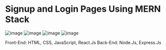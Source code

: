 # Signup and Login Pages Using MERN Stack

![image](https://github.com/vighnesh-1/Login-Page/assets/94525514/28d52a55-5c18-43f8-9175-800a32bcf5dc)
![image](https://github.com/vighnesh-1/Login-Page/assets/94525514/a3eb238a-00c5-48ce-b64d-570289dcc86a)
![image](https://github.com/vighnesh-1/Login-Page/assets/94525514/c3d4fd46-9e1a-4d72-a9ef-75cb16571524)
![image](https://github.com/vighnesh-1/Login-Page/assets/94525514/bc087a1d-a1a4-45bb-901f-fdd612f1c6e8)

Front-End: HTML, CSS, JavaScript, React.Js
Back-End: Node.Js, Express.Js
